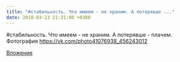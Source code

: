 ```yaml
---
title: "#стабильность. Что имеем - не храним. А потерявше ..."
date: 2018-03-23 21:31:00 +0300
---
```


#стабильность. Что имеем - не храним. А потерявше - плачем.
Фотография
https://vk.com/photo41076938_456243012

[Вложение](https://vk.com/photo41076938_456243012)
